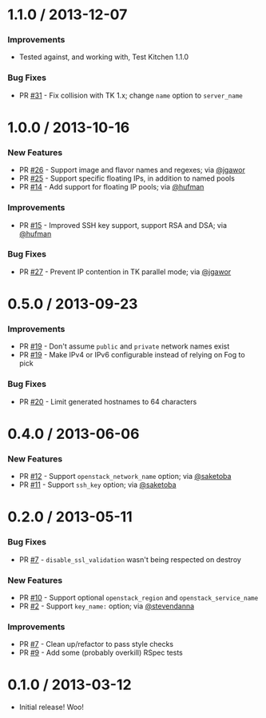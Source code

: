 # 1.1.0 / 2013-12-07

### Improvements

* Tested against, and working with, Test Kitchen 1.1.0

### Bug Fixes

* PR [#31][] - Fix collision with TK 1.x; change `name` option to `server_name`

# 1.0.0 / 2013-10-16

### New Features

* PR [#26][] - Support image and flavor names and regexes; via [@jgawor][]
* PR [#25][] - Support specific floating IPs, in addition to named pools
* PR [#14][] - Add support for floating IP pools; via [@hufman][]

### Improvements

* PR [#15][] - Improved SSH key support, support RSA and DSA; via [@hufman][]

### Bug Fixes

* PR [#27][] - Prevent IP contention in TK parallel mode; via [@jgawor][]

# 0.5.0 / 2013-09-23

### Improvements

* PR [#19][] - Don't assume `public` and `private` network names exist
* PR [#19][] - Make IPv4 or IPv6 configurable instead of relying on Fog to pick

### Bug Fixes

* PR [#20][] - Limit generated hostnames to 64 characters

# 0.4.0 / 2013-06-06

### New Features

* PR [#12][] - Support `openstack_network_name` option; via [@saketoba][]
* PR [#11][] - Support `ssh_key` option; via [@saketoba][]

# 0.2.0 / 2013-05-11

### Bug Fixes

* PR [#7][] - `disable_ssl_validation` wasn't being respected on destroy

### New Features

* PR [#10][] - Support optional `openstack_region` and `openstack_service_name`
* PR [#2][] - Support `key_name:` option; via [@stevendanna][]

### Improvements

* PR [#7][] - Clean up/refactor to pass style checks
* PR [#9][] - Add some (probably overkill) RSpec tests

# 0.1.0 / 2013-03-12

* Initial release! Woo!

[#31]: https://github.com/RoboticCheese/kitchen-openstack/pull/31
[#27]: https://github.com/RoboticCheese/kitchen-openstack/pull/27
[#26]: https://github.com/RoboticCheese/kitchen-openstack/pull/26
[#25]: https://github.com/RoboticCheese/kitchen-openstack/pull/25
[#20]: https://github.com/RoboticCheese/kitchen-openstack/pull/20
[#19]: https://github.com/RoboticCheese/kitchen-openstack/pull/19
[#15]: https://github.com/RoboticCheese/kitchen-openstack/pull/15
[#14]: https://github.com/RoboticCheese/kitchen-openstack/pull/14
[#12]: https://github.com/RoboticCheese/kitchen-openstack/pull/12
[#11]: https://github.com/RoboticCheese/kitchen-openstack/pull/11
[#10]: https://github.com/RoboticCheese/kitchen-openstack/pull/10
[#9]: https://github.com/RoboticCheese/kitchen-openstack/pull/9
[#7]: https://github.com/RoboticCheese/kitchen-openstack/pull/7
[#2]: https://github.com/RoboticCheese/kitchen-openstack/pull/2

[@jgawor]: https://github.com/jgawor
[@hufman]: https://github.com/hufman
[@saketoba]: https://github.com/saketoba
[@stevendanna]: https://github.com/stevendanna

